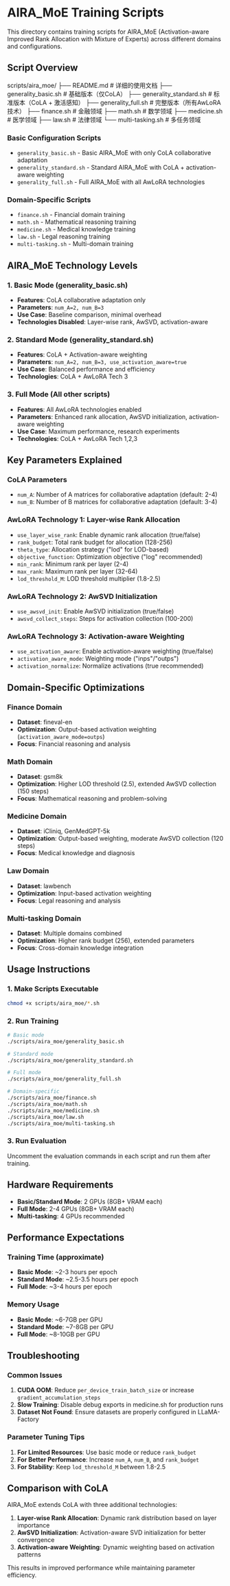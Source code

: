 # AIRA_MoE Training Scripts

This directory contains training scripts for AIRA_MoE (Activation-aware Improved Rank Allocation with Mixture of Experts) across different domains and configurations.

## Script Overview

scripts/aira_moe/
├── README.md                    # 详细的使用文档
├── generality_basic.sh          # 基础版本（仅CoLA）
├── generality_standard.sh       # 标准版本（CoLA + 激活感知）
├── generality_full.sh           # 完整版本（所有AwLoRA技术）
├── finance.sh                   # 金融领域
├── math.sh                      # 数学领域
├── medicine.sh                  # 医学领域
├── law.sh                       # 法律领域
└── multi-tasking.sh             # 多任务领域

### Basic Configuration Scripts
- `generality_basic.sh` - Basic AIRA_MoE with only CoLA collaborative adaptation
- `generality_standard.sh` - Standard AIRA_MoE with CoLA + activation-aware weighting
- `generality_full.sh` - Full AIRA_MoE with all AwLoRA technologies

### Domain-Specific Scripts
- `finance.sh` - Financial domain training
- `math.sh` - Mathematical reasoning training
- `medicine.sh` - Medical knowledge training
- `law.sh` - Legal reasoning training
- `multi-tasking.sh` - Multi-domain training

## AIRA_MoE Technology Levels

### 1. Basic Mode (generality_basic.sh)
- **Features**: CoLA collaborative adaptation only
- **Parameters**: `num_A=2, num_B=3`
- **Use Case**: Baseline comparison, minimal overhead
- **Technologies Disabled**: Layer-wise rank, AwSVD, activation-aware

### 2. Standard Mode (generality_standard.sh)
- **Features**: CoLA + Activation-aware weighting
- **Parameters**: `num_A=2, num_B=3, use_activation_aware=true`
- **Use Case**: Balanced performance and efficiency
- **Technologies**: CoLA + AwLoRA Tech 3

### 3. Full Mode (All other scripts)
- **Features**: All AwLoRA technologies enabled
- **Parameters**: Enhanced rank allocation, AwSVD initialization, activation-aware weighting
- **Use Case**: Maximum performance, research experiments
- **Technologies**: CoLA + AwLoRA Tech 1,2,3

## Key Parameters Explained

### CoLA Parameters
- `num_A`: Number of A matrices for collaborative adaptation (default: 2-4)
- `num_B`: Number of B matrices for collaborative adaptation (default: 3-4)

### AwLoRA Technology 1: Layer-wise Rank Allocation
- `use_layer_wise_rank`: Enable dynamic rank allocation (true/false)
- `rank_budget`: Total rank budget for allocation (128-256)
- `theta_type`: Allocation strategy ("lod" for LOD-based)
- `objective_function`: Optimization objective ("log" recommended)
- `min_rank`: Minimum rank per layer (2-4)
- `max_rank`: Maximum rank per layer (32-64)
- `lod_threshold_M`: LOD threshold multiplier (1.8-2.5)

### AwLoRA Technology 2: AwSVD Initialization
- `use_awsvd_init`: Enable AwSVD initialization (true/false)
- `awsvd_collect_steps`: Steps for activation collection (100-200)

### AwLoRA Technology 3: Activation-aware Weighting
- `use_activation_aware`: Enable activation-aware weighting (true/false)
- `activation_aware_mode`: Weighting mode ("inps"/"outps")
- `activation_normalize`: Normalize activations (true recommended)

## Domain-Specific Optimizations

### Finance Domain
- **Dataset**: fineval-en
- **Optimization**: Output-based activation weighting (`activation_aware_mode=outps`)
- **Focus**: Financial reasoning and analysis

### Math Domain
- **Dataset**: gsm8k
- **Optimization**: Higher LOD threshold (2.5), extended AwSVD collection (150 steps)
- **Focus**: Mathematical reasoning and problem-solving

### Medicine Domain
- **Dataset**: iCliniq, GenMedGPT-5k
- **Optimization**: Output-based weighting, moderate AwSVD collection (120 steps)
- **Focus**: Medical knowledge and diagnosis

### Law Domain
- **Dataset**: lawbench
- **Optimization**: Input-based activation weighting
- **Focus**: Legal reasoning and analysis

### Multi-tasking Domain
- **Dataset**: Multiple domains combined
- **Optimization**: Higher rank budget (256), extended parameters
- **Focus**: Cross-domain knowledge integration

## Usage Instructions

### 1. Make Scripts Executable
```bash
chmod +x scripts/aira_moe/*.sh
```

### 2. Run Training
```bash
# Basic mode
./scripts/aira_moe/generality_basic.sh

# Standard mode
./scripts/aira_moe/generality_standard.sh

# Full mode
./scripts/aira_moe/generality_full.sh

# Domain-specific
./scripts/aira_moe/finance.sh
./scripts/aira_moe/math.sh
./scripts/aira_moe/medicine.sh
./scripts/aira_moe/law.sh
./scripts/aira_moe/multi-tasking.sh
```

### 3. Run Evaluation
Uncomment the evaluation commands in each script and run them after training.

## Hardware Requirements

- **Basic/Standard Mode**: 2 GPUs (8GB+ VRAM each)
- **Full Mode**: 2-4 GPUs (8GB+ VRAM each)
- **Multi-tasking**: 4 GPUs recommended

## Performance Expectations

### Training Time (approximate)
- **Basic Mode**: ~2-3 hours per epoch
- **Standard Mode**: ~2.5-3.5 hours per epoch
- **Full Mode**: ~3-4 hours per epoch

### Memory Usage
- **Basic Mode**: ~6-7GB per GPU
- **Standard Mode**: ~7-8GB per GPU
- **Full Mode**: ~8-10GB per GPU

## Troubleshooting

### Common Issues
1. **CUDA OOM**: Reduce `per_device_train_batch_size` or increase `gradient_accumulation_steps`
2. **Slow Training**: Disable debug exports in medicine.sh for production runs
3. **Dataset Not Found**: Ensure datasets are properly configured in LLaMA-Factory

### Parameter Tuning Tips
1. **For Limited Resources**: Use basic mode or reduce `rank_budget`
2. **For Better Performance**: Increase `num_A`, `num_B`, and `rank_budget`
3. **For Stability**: Keep `lod_threshold_M` between 1.8-2.5

## Comparison with CoLA

AIRA_MoE extends CoLA with three additional technologies:
1. **Layer-wise Rank Allocation**: Dynamic rank distribution based on layer importance
2. **AwSVD Initialization**: Activation-aware SVD initialization for better convergence
3. **Activation-aware Weighting**: Dynamic weighting based on activation patterns

This results in improved performance while maintaining parameter efficiency. 